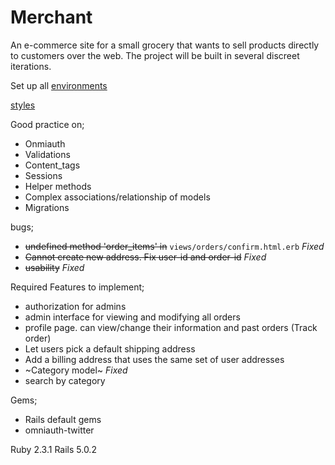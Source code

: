 # Merchant


An e-commerce site for a small grocery that wants to sell products directly to customers over the web. The project will be built in several discreet iterations.

Set up all [environments](http://tutorials.jumpstartlab.com/topics/environment/environment.html)

[styles](http://tutorials.jumpstartlab.com/assets/merchant/styles.css)

Good practice on;
* Onmiauth
* Validations
* Content_tags
* Sessions
* Helper methods
* Complex associations/relationship of models
* Migrations

bugs;
* ~~undefined method 'order_items' in~~ `views/orders/confirm.html.erb` _Fixed_
* ~~Cannot create new address. Fix user-id and order-id~~ _Fixed_
* ~~usability~~ _Fixed_

Required Features to implement;
* authorization for admins
* admin interface for viewing and modifying all orders
* profile page. can view/change their information and past orders (Track order)
* Let users pick a default shipping address
* Add a billing address that uses the same set of user addresses
* ~Category model~ _Fixed_
* search by category

Gems;
* Rails default gems
* omniauth-twitter

Ruby 2.3.1
Rails 5.0.2